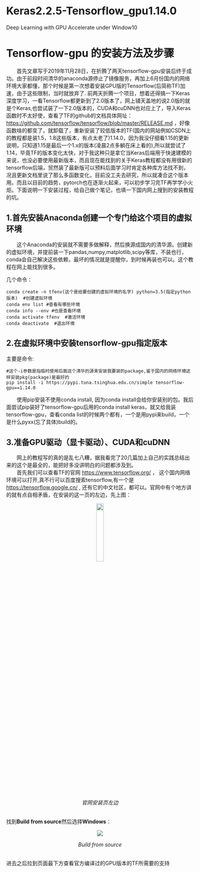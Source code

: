 # Keras2.2.5-Tensorflow_gpu1.14.0
Deep Learning with GPU Accelerate under Window10 
# Tensorflow-gpu 的安装方法及步骤
　　首先文章写于2019年11月28日，在折腾了两天tensorflow-gpu安装后终于成功。由于前段时间清华的anaconda源停止了镜像服务，再加上6月份国内的网络环境大家都懂，那个时候是第一次想着安装GPU版的Tensorflow(后简称TF)加速，由于这些限制，当时就放弃了. 前两天折腾一个项目，想着还得搞一下Keras深度学习，一看Tensorflow都更新到了2.0版本了，网上铺天盖地的说2.0版的就是个Keras,也尝试装了一下2.0版本的，CUDA和cuDNN也对应上了，导入Keras函数时不太好使，查看了TF的github的文档具体网址：https://github.com/tensorflow/tensorflow/blob/master/RELEASE.md ，好像函数啥的都变了，就卸载了，重新安装了较低版本的TF(国内的网站例如CSDN上的教程都是装1.5，1.8这些版本，有点太老了)1.14.0，因为我没仔细看1.15的更新说明，只知道1.15是最后一个1.x的版本(凌晨2点多躺在床上看的),所以就尝试了1.14，毕竟TF的版本变化太快，对于我这种只是拿它当Keras后端用于快速建模的来说，也没必要使用最新版本，而且现在能找到的关于Keras教程都没有用很新的tensorflow后端，贸然装了最新版可以预料后面学习时肯定各种库方法找不到，况且更新文档里说了那么多函数变化，目前没工夫去研究，所以就凑合这个版本用。而且以目前的趋势，pytorch也在逐渐火起来，可以初步学习完TF再学学小火炬。下面说明一下安装过程，给自己做个笔记，也填一下国内网上搜到的安装教程的坑。
## 1.首先安装Anaconda创建一个专门给这个项目的虚拟环境
　　这个Anaconda的安装就不需要多做解释，然后换源成国内的清华源。创建新的虚拟环境，并提前装一下pandas,numpy,matplotlib,scipy等库，不装也行，conda会自己解决这些依赖，最坏的情况就是提醒你，到时候再装也可以。这个教程在网上能找到很多。

几个命令：
```
conda create -n tfenv(这个是给要创建的虚拟环境的名字) python=3.5(指定python版本)  #创建虚拟环境
conda env list #查看有哪些环境
conda info --env #也是查看环境
conda activate tfenv  #激活环境
conda deactivate  #退出环境
```
## 2.在虚拟环境中安装tensorflow-gpu指定版本
主要是命令:
```
#这个-i参数是指临时使用后面这个清华的源来安装我要装的package,鉴于国内的网络环境这样安装pkg(package)是最好的
pip install -i https://pypi.tuna.tsinghua.edu.cn/simple tensorflow-gpu==1.14.0
```
　　使用pip安装不使用conda install, 因为conda install会给你安装别的包。我后面尝试pip装好了tensorflow-gpu后用的conda install keras，就又给我装tensorflow-gpu，查看conda list的时候两个都有，一个是用pypi来build，一个是什么pyxx(忘了具体)build的。

## 3.准备GPU驱动（显卡驱动）、CUDA和cuDNN
　　网上的教程写的真的是乱七八糟，据我看完了20几篇加上自己的实践总结出来的这个是最全的，能把好多没讲明白的问题都涉及到。  
　　首先我们可以查看TF的官网 https://www.tensorflow.org/ ， 这个国内网络环境可以打开,真不行可以百度搜索tensorflow,有一个是 https://tensorflow.google.cn/ , 还有它的中文社区，都可以。官网中有个地方讲的就有点自相矛盾，在安装的这一页的左边，先上图：　　
<p align="center">
<img src="https://upload-images.jianshu.io/upload_images/20306957-3b8e22206a210a9e.png?imageMogr2/auto-orient/strip%7CimageView2/2/w/1240" width = 20% height = 20% /> 
 <p align="center">
  <em>官网安装页左边</em>
  </p>  
</p>

<br>找到**Build from source**然后选择**Windows**：<br><p align="center">
<img src="https://upload-images.jianshu.io/upload_images/20306957-e8ae6f6ddd82bc79.jpg?imageMogr2/auto-orient/strip%7CimageView2/2/w/1240" /> 
 <p align="center">
  <em>Build from source</em>
  </p>  
</p> <br>进去之后拉到页面最下方查看官方编译过的GPU版本的TF所需要的支持
